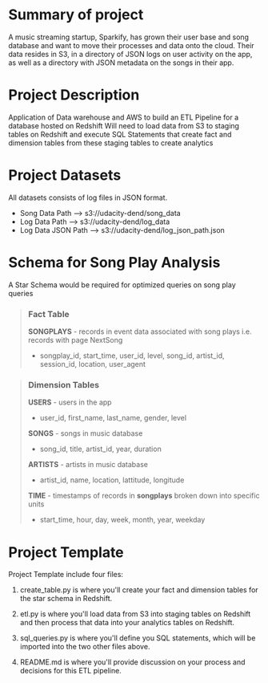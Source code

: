 # Summary of project
A music streaming startup, Sparkify, has grown their user base and song database and want to move their processes and data onto the cloud. Their data resides in S3, in a directory of JSON logs on user activity on the app, as well as a directory with JSON metadata on the songs in their app.

# Project Description
Application of Data warehouse and AWS to build an ETL Pipeline for a database hosted on Redshift Will need to load data from S3 to staging tables on Redshift and execute SQL Statements that create fact and dimension tables from these staging tables to create analytics

# Project Datasets
All datasets consists of log files in JSON format.
* Song Data Path --> s3://udacity-dend/song_data 
* Log Data Path --> s3://udacity-dend/log_data 
* Log Data JSON Path --> s3://udacity-dend/log_json_path.json

# Schema for Song Play Analysis
A Star Schema would be required for optimized queries on song play queries

> ### Fact Table
>
> **SONGPLAYS** - records in event data associated with song plays i.e. records with page NextSong
>
> * songplay_id, start_time, user_id, level, song_id, artist_id, session_id, location, user_agent

> ### Dimension Tables
>
> **USERS** - users in the app
> * user_id, first_name, last_name, gender, level
>
> **SONGS** - songs in music database
> * song_id, title, artist_id, year, duration
>
> **ARTISTS** - artists in music database
> * artist_id, name, location, lattitude, longitude
>
> **TIME** - timestamps of records in **songplays** broken down into specific units
> * start_time, hour, day, week, month, year, weekday

# Project Template

Project Template include four files:

1. create_table.py is where you'll create your fact and dimension tables for the star schema in Redshift.

2. etl.py is where you'll load data from S3 into staging tables on Redshift and then process that data into your analytics tables on Redshift.

3. sql_queries.py is where you'll define you SQL statements, which will be imported into the two other files above.

4. README.md is where you'll provide discussion on your process and decisions for this ETL pipeline.
